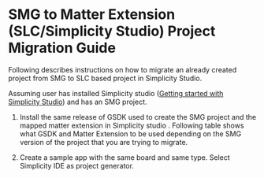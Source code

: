 # SMG to Matter Extension (SLC/Simplicity Studio) Project Migration Guide 

Following describes instructions on how to migrate an already created project from SMG to SLC based project in Simplicity Studio. 

Assuming user has installed Simplicity studio ([Getting started with Simplicity Studio](https://docs.silabs.com/simplicity-studio-5-users-guide/latest/ss-5-users-guide-getting-started/)) and has an SMG project. 

1. Install the same release of GSDK used to create the SMG project and the mapped matter extension in Simplicity studio . Following table shows what GSDK and Matter Extension to be used depending on the SMG version of the project that you are trying to migrate.  

2. Create a sample app with the same board and same type. Select Simplicity IDE as project generator.  